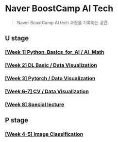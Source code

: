 # Naver BoostCamp AI Tech
> Naver BoostCamp AI tech 과정을 기록하는 공간.

## U stage
### [[Week 1] Python_Basics_for_AI / AI_Math ](./week1)

### [[Week 2] DL Basic / Data Visualization ](./week2)

### [[Week 3] Pytorch / Data Visualization ](./week3)

### [[Week 6-7] CV / Data Visualization](./week6-7)

### [[Week 8] Special lecture](./week8)
## P stage
### [[Week 4-5] Image Classification](./week4-5)
